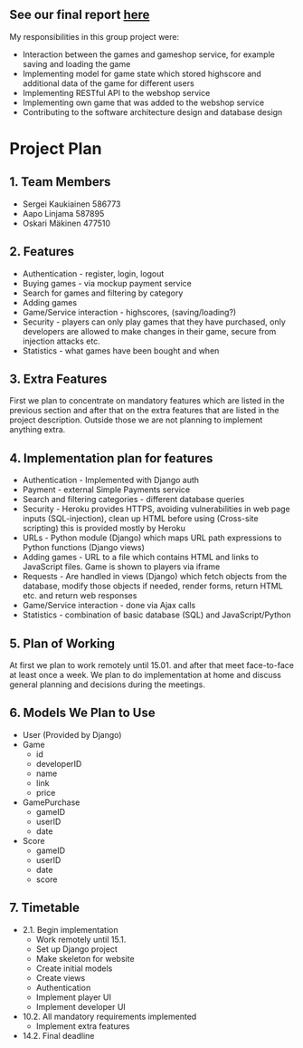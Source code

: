 ## See our final report [here](https://version.aalto.fi/gitlab/kaukias1/wsd-project-2019/blob/master/FinalReport.pdf)
My responsibilities in this group project were:
* Interaction between the games and gameshop service, for example saving and loading the game
* Implementing model for game state which stored highscore and additional data of the game for different users
* Implementing RESTful API to the webshop service
* Implementing own game that was added to the webshop service
* Contributing to the software architecture design and database design

# Project Plan

## 1. Team Members
* Sergei Kaukiainen 586773
* Aapo Linjama 587895
* Oskari Mäkinen 477510

## 2. Features
* Authentication - register, login, logout
* Buying games - via mockup payment service
* Search for games and filtering by category
* Adding games 
* Game/Service interaction - highscores, (saving/loading?)
* Security - players can only play games that they have purchased, only developers are allowed to make changes in their game, secure from injection attacks etc.
* Statistics - what games have been bought and when

## 3. Extra Features
First we plan to concentrate on mandatory features which are listed in the previous section and after that on the extra features that are listed in the project description. Outside those we are not planning to implement anything extra.

## 4. Implementation plan for features
* Authentication - Implemented with Django auth
* Payment - external Simple Payments service
* Search and filtering categories - different database queries
* Security - Heroku provides HTTPS, avoiding vulnerabilities in web page inputs (SQL-injection), clean up HTML before using (Cross-site scripting) this is provided mostly by Heroku
* URLs - Python module (Django) which maps URL path expressions to Python functions (Django views)
* Adding games - URL to a file which contains HTML and links to JavaScript files. Game is shown to players via iframe
* Requests - Are handled in views (Django) which fetch objects from the database, modify those objects if needed, render forms, return HTML etc. and return web responses
* Game/Service interaction - done via Ajax calls
* Statistics - combination of basic database (SQL) and JavaScript/Python

## 5. Plan of Working
At first we plan to work remotely until 15.01. and after that meet face-to-face at least once a week. We plan to do implementation at home and discuss general planning and decisions during the meetings.

## 6. Models We Plan to Use
* User (Provided by Django)
* Game
   - id
   - developerID
   - name
   - link
   - price
* GamePurchase
   - gameID
   - userID
   - date
* Score
   - gameID
   - userID
   - date
   - score

## 7. Timetable
* 2.1. Begin implementation
  - Work remotely until 15.1.
  - Set up Django project
  - Make skeleton for website
  - Create initial models
  - Create views
  - Authentication
  - Implement player UI
  - Implement developer UI
* 10.2. All mandatory requirements implemented
  - Implement extra features
* 14.2. Final deadline
